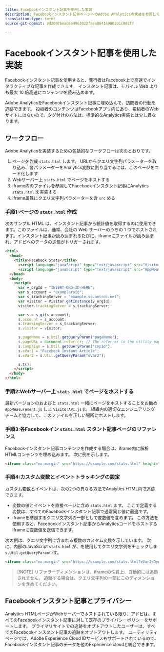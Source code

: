 ```yaml
---
title: Facebookインスタント記事を使用した実装
description: Facebookインスタント記事ページへのAdobe Analyticsの実装を参照してください。
translation-type: tm+mt
source-git-commit: 9d2007bead6a4963022f8ea884169802b1c002ff

---
```



# Facebookインスタント記事を使用した実装

Facebookインスタント記事を使用すると、発行者はFacebook上で高速でインタラクティブな記事を作成できます。 インスタント記事は、モバイル Web よりも最大 10 倍高速にコンテンツを読み込めます。

Adobe AnalyticsをFacebookインスタント記事に埋め込んで、訪問者の行動を追跡できます。 投稿者のコンテンツはFacebookアプリ内にあり、投稿者のWebサイトにはないので、タグ付けの方法は、標準的なAnalytics実装とは少し異なります。

## ワークフロー

Adobe Analyticsを実装するための包括的なワークフローは次のとおりです。

1. ページを作成 `stats.html` します。 URLからクエリ文字列パラメーターを取り込み、各パラメーターをAnalytics変数に割り当てるには、このページをコード化します
1. Webサーバー上 `stats.html` でページをホストする
1. iframe内のファイルを参照してFacebookインスタント記事にAnalytics `stats.html` を実装する
1. iframe属性にクエリ文字列パラメーターを含 `src` める

### 手順1:ページの `stats.html` 作成

次のサンプル HTML は、インスタント記事から統計値を取得するのに使用できます。このファイルは、通常、会社の Web サーバーのうちの 1 つでホストされます。インスタント記事が読み込まれるたびに、iframeにファイルが読み込まれ、アドビへのデータの送信がトリガーされます。

```html
<html>
  <head>
    <title>Facebook Stats</title>
      <script language="javaScript" type="text/javascript" src="VisitorAPI.js"></script>
      <script language="javaScript" type="text/javascript" src="AppMeasurement.js"></script>
  </head>
  <body>
    <script>
      var v_orgId = "INSERT-ORG-ID-HERE";
      var s_account = "examplersid";
      var s_trackingServer = "example.sc.omtrdc.net";
      var visitor = Visitor.getInstance(v_orgId);
      visitor.trackingServer = s_trackingServer;

      var s = s_gi(s_account);
      s.account = s_account;
      s.trackingServer = s_trackingServer;
      s.visitor = visitor;

      s.pageName = s.Util.getQueryParam("pageName");
      s.pageURL = document.referrer; // The referrer to the utility page is the parent frame
      s.campaign = s.Util.getQueryParam("cmpId");
      s.eVar1 = "Facebook Instant Article";
      s.eVar2 = s.Util.getQueryParam("eVar2");

      s.t();
    </script>
  </body>
</html>
```

### 手順2:Webサーバー上 `stats.html` でページをホストする

最新バージョンのおよびと `stats.html` 一緒にページをホストすることをお勧め `AppMeasurement.js` しま `VisitorAPI.js`す。 組織内の適切なエンジニアリングチームと協力して、このファイルを正しい場所にホストします。

### 手順3:各Facebookイン `stats.html` スタント記事ページのリファレンス

Facebookインスタント記事コンテンツを作成する場合は、iframe内に解析HTMLコンテンツを埋め込みます。 次に例を示します。

```html
<iframe class="no-margin" src="https://example.com/stats.html" height="0"></iframe>
```

### 手順4:カスタム変数とイベントトラッキングの設定

カスタム変数とイベントは、次の2つの異なる方法でAnalytics HTML内で追跡できます。

* 変数の値とイベントを直接ページに含め `stats.html` ます。 ここで定義する変数は、すべてのFacebookインスタント記事で通常同じ値に最適です。
* iframeを参照するクエリ文字列の一部として変数値を含めます。 この方法を使用すると、Facebookインスタント記事からAnalyticsコードをホストするiframeに変数値を送信できます。

次の例は、クエリ文字列に含まれる複数のカスタム変数を示しています。 次に、内部のJavaScript `stats.html` が、を使用してクエリ文字列をチェックしま `s.Util.getQueryParam()`す。

```html
<iframe class="no-margin" src="https://example.com/stats.html?eVar2=Dynamic%20article%20title&pageName=Example%20article%20name&cmpId=exampleID123" height="0"></iframe>
```

> [!NOTE] リファラーディメンションは、iframeの性質上、自動的には追跡されません。 追跡する場合は、クエリ文字列の一部にこのディメンションを含めてください。

## Facebookインスタント記事とプライバシー

Analytics HTMLページがWebサーバーでホストされている限り、アドビは、すべてのFacebookインスタント記事に対して既存のプライバシーポリシーをサポートします。 プライマリサイトでの追跡をオプトアウトしたユーザーは、すべてのFacebookインスタント記事の追跡をオプトアウトします。 ユーティリティページでは、Adobe Experience Cloud IDサービスもサポートされているので、Facebookインスタント記事のデータを他のExperience cloudと統合できます。
